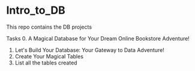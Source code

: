 # Intro_to_DB
This repo contains the DB projects

Tasks
0. A Magical Database for Your Dream Online Bookstore Adventure!
1. Let's Build Your Database: Your Gateway to Data Adventure!
2. Create Your Magical Tables
3. List all the tables created